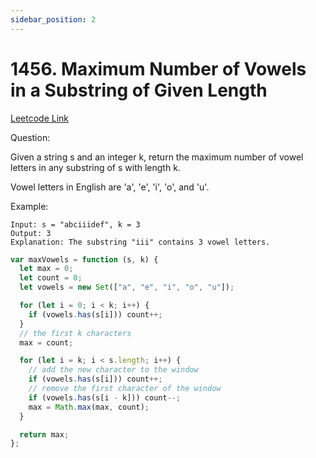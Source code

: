 ```yaml
---
sidebar_position: 2
---
```


# 1456. Maximum Number of Vowels in a Substring of Given Length

[Leetcode Link](https://leetcode.com/problems/maximum-number-of-vowels-in-a-substring-of-given-length/)

Question:

Given a string s and an integer k, return the maximum number of vowel letters in any substring of s with length k.

Vowel letters in English are 'a', 'e', 'i', 'o', and 'u'.

Example:

```
Input: s = "abciiidef", k = 3
Output: 3
Explanation: The substring "iii" contains 3 vowel letters.
```

```jsx title="max-num-vowels-given-length"
var maxVowels = function (s, k) {
  let max = 0;
  let count = 0;
  let vowels = new Set(["a", "e", "i", "o", "u"]);

  for (let i = 0; i < k; i++) {
    if (vowels.has(s[i])) count++;
  }
  // the first k characters
  max = count;

  for (let i = k; i < s.length; i++) {
    // add the new character to the window
    if (vowels.has(s[i])) count++;
    // remove the first character of the window
    if (vowels.has(s[i - k])) count--;
    max = Math.max(max, count);
  }

  return max;
};
```
